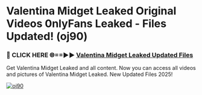 # Valentina Midget Leaked Original Videos 0nlyFans Leaked - Files Updated! (oj90)

<h3>🔴 CLICK HERE 🌐==►► <a href="https://tinyurl.com/2jnfzry5" rel="nofollow">Valentina Midget Leaked Updated Files</a></h3>

Get Valentina Midget Leaked and all content. Now you can access all videos and pictures of Valentina Midget Leaked. New Updated Files 2025!

[![oj90](https://i.imgur.com/GyGTBgg.gif)](https://tinyurl.com/2jnfzry5)
